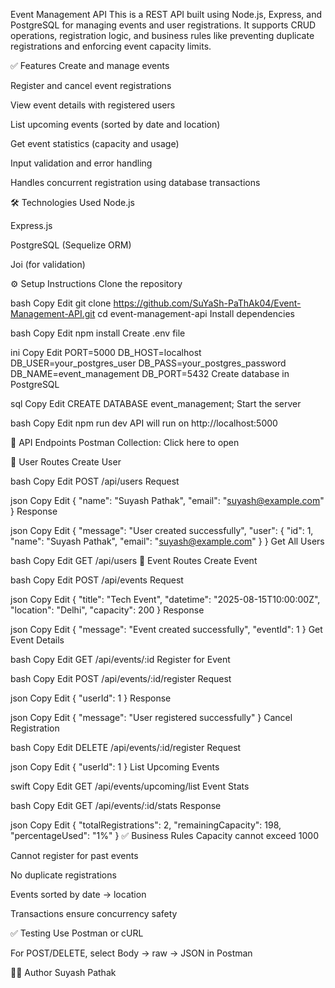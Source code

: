 Event Management API
This is a REST API built using Node.js, Express, and PostgreSQL for managing events and user registrations. It supports CRUD operations, registration logic, and business rules like preventing duplicate registrations and enforcing event capacity limits.

✅ Features
Create and manage events

Register and cancel event registrations

View event details with registered users

List upcoming events (sorted by date and location)

Get event statistics (capacity and usage)

Input validation and error handling

Handles concurrent registration using database transactions

🛠 Technologies Used
Node.js

Express.js

PostgreSQL (Sequelize ORM)

Joi (for validation)

⚙ Setup Instructions
Clone the repository

bash
Copy
Edit
git clone https://github.com/SuYaSh-PaThAk04/Event-Management-API.git
cd event-management-api
Install dependencies

bash
Copy
Edit
npm install
Create .env file

ini
Copy
Edit
PORT=5000
DB_HOST=localhost
DB_USER=your_postgres_user
DB_PASS=your_postgres_password
DB_NAME=event_management
DB_PORT=5432
Create database in PostgreSQL

sql
Copy
Edit
CREATE DATABASE event_management;
Start the server

bash
Copy
Edit
npm run dev
API will run on http://localhost:5000

📌 API Endpoints
Postman Collection: Click here to open

👤 User Routes
Create User

bash
Copy
Edit
POST /api/users
Request

json
Copy
Edit
{
  "name": "Suyash Pathak",
  "email": "suyash@example.com"
}
Response

json
Copy
Edit
{
  "message": "User created successfully",
  "user": {
    "id": 1,
    "name": "Suyash Pathak",
    "email": "suyash@example.com"
  }
}
Get All Users

bash
Copy
Edit
GET /api/users
📅 Event Routes
Create Event

bash
Copy
Edit
POST /api/events
Request

json
Copy
Edit
{
  "title": "Tech Event",
  "datetime": "2025-08-15T10:00:00Z",
  "location": "Delhi",
  "capacity": 200
}
Response

json
Copy
Edit
{
  "message": "Event created successfully",
  "eventId": 1
}
Get Event Details

bash
Copy
Edit
GET /api/events/:id
Register for Event

bash
Copy
Edit
POST /api/events/:id/register
Request

json
Copy
Edit
{
  "userId": 1
}
Response

json
Copy
Edit
{
  "message": "User registered successfully"
}
Cancel Registration

bash
Copy
Edit
DELETE /api/events/:id/register
Request

json
Copy
Edit
{
  "userId": 1
}
List Upcoming Events

swift
Copy
Edit
GET /api/events/upcoming/list
Event Stats

bash
Copy
Edit
GET /api/events/:id/stats
Response

json
Copy
Edit
{
  "totalRegistrations": 2,
  "remainingCapacity": 198,
  "percentageUsed": "1%"
}
✅ Business Rules
Capacity cannot exceed 1000

Cannot register for past events

No duplicate registrations

Events sorted by date → location

Transactions ensure concurrency safety

✅ Testing
Use Postman or cURL

For POST/DELETE, select Body → raw → JSON in Postman

👨‍💻 Author
Suyash Pathak
